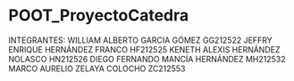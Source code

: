 # POOT_ProyectoCatedra
 INTEGRANTES: 
 WILLIAM ALBERTO GARCIA GÓMEZ    GG212522
 JEFFRY ENRIQUE HERNÁNDEZ FRANCO HF212525
 KENETH ALEXIS HERNÁNDEZ NOLASCO  HN212526
 DIEGO FERNANDO MANCÍA HERNÁNDEZ	MH212532
 MARCO AURELIO ZELAYA COLOCHO		ZC212553
